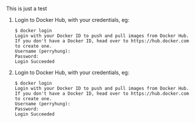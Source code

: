 This is just a test 

1. Login to Docker Hub, with your credentials, eg:
    ```
    $ docker login
    Login with your Docker ID to push and pull images from Docker Hub. If you don't have a Docker ID, head over to https://hub.docker.com to create one.
    Username (perryhung):
    Password:
    Login Succeeded
    ```
2. Login to Docker Hub, with your credentials, eg:
    ```
    $ docker login
    Login with your Docker ID to push and pull images from Docker Hub. If you don't have a Docker ID, head over to https://hub.docker.com to create one.
    Username (perryhung):
    Password:
    Login Succeeded
    
    ```
